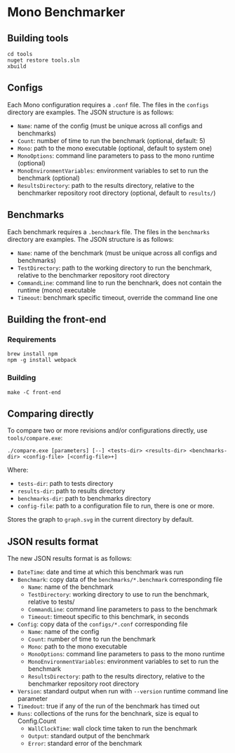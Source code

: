 # Mono Benchmarker

## Building tools

    cd tools
    nuget restore tools.sln
    xbuild

## Configs

Each Mono configuration requires a `.conf` file.  The files in the `configs` directory are examples. The JSON structure is as follows:

  - `Name`: name of the config (must be unique across all configs and benchmarks)
  - `Count`: number of time to run the benchmark (optional, default: 5)
  - `Mono`: path to the mono executable (optional, default to system one)
  - `MonoOptions`: command line parameters to pass to the mono runtime (optional)
  - `MonoEnvironmentVariables`: environment variables to set to run the benchmark (optional)
  - `ResultsDirectory`: path to the results directory, relative to the benchmarker repository root directory (optional, default to `results/`)

## Benchmarks

Each benchmark requires a `.benchmark` file. The files in the `benchmarks` directory are examples. The JSON structure is as follows:

  - `Name`: name of the benchmark (must be unique across all configs and benchmarks)
  - `TestDirectory`: path to the working directory to run the benchmark, relative to the benchmarker repository root directory
  - `CommandLine`: command line to run the benchnark, does not contain the runtime (mono) executable
  - `Timeout`: benchmark specific timeout, override the command line one

## Building the front-end

### Requirements

    brew install npm
    npm -g install webpack

### Building

    make -C front-end

## Comparing directly

To compare two or more revisions and/or configurations directly, use `tools/compare.exe`:

    ./compare.exe [parameters] [--] <tests-dir> <results-dir> <benchmarks-dir> <config-file> [<config-file>+]

Where:

  - `tests-dir`: path to tests directory
  - `results-dir`: path to results directory
  - `benchmarks-dir`: path to benchmarks directory
  - `config-file`: path to a configuration file to run, there is one or more.

Stores the graph to `graph.svg` in the current directory by default.

## JSON results format

The new JSON results format is as follows:

  - `DateTime`: date and time at which this benchmark was run
  - `Benchmark`: copy data of the `benchmarks/*.benchmark` corresponding file
    - `Name`: name of the benchmark
    - `TestDirectory`: working directory to use to run the benchmark, relative to tests/
    - `CommandLine`: command line parameters to pass to the benchmark
    - `Timeout`: timeout specific to this benchmark, in seconds
  - `Config`: copy data of the `configs/*.conf` corresponding file
    - `Name`: name of the config
    - `Count`: number of time to run the benchmark
    - `Mono`: path to the mono executable
    - `MonoOptions`: command line parameters to pass to the mono runtime
    - `MonoEnvironmentVariables`: environment variables to set to run the benchmark
    - `ResultsDirectory`: path to the results directory, relative to the benchmarker repository root directory
  - `Version`: standard output when run with `--version` runtime command line parameter
  - `Timedout`: true if any of the run of the benchmark has timed out
  - `Runs`: collections of the runs for the benchnark, size is equal to Config.Count
    - `WallClockTime`: wall clock time taken to run the benchmark
    - `Output`: standard output of the benchmark
    - `Error`: standard error of the benchmark
